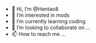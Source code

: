 - 👋 Hi, I’m @Hentao8
- 👀 I’m interested in mods
- 🌱 I’m currently learning coding
- 💞️ I’m looking to collaborate on ...
- 📫 How to reach me ...

<!---
Hentao8/Hentao8 is a ✨ special ✨ repository because its `README.md` (this file) appears on your GitHub profile.
You can click the Preview link to take a look at your changes.
--->
